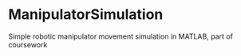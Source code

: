 ManipulatorSimulation
=====================

Simple robotic manipulator movement simulation in MATLAB, part of coursework